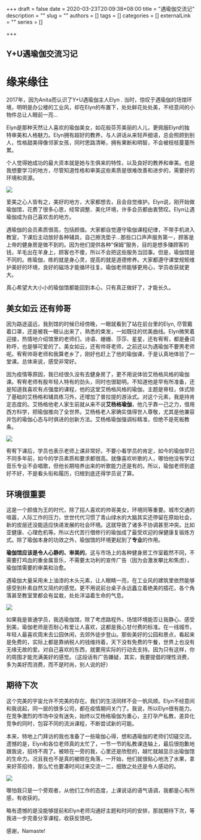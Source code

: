 +++
draft = false
date = 2020-03-23T20:09:38+08:00
title = "遇瑜伽交流记"
description = ""
slug = ""
authors = []
tags = []
categories = []
externalLink = ""
series = []

+++

## **Y+U遇瑜伽交流习记**

# **缘来缘往**

2017年，因为Anita而认识了Y+U遇瑜伽主人Elyn . 当时，惊叹于遇瑜伽的场馆环境，明明是办公楼的工业风，却在Elyn的布置下，处处鲜花处处美，不经意间的小物件总让人眼前一亮...

Elyn是那种天然让人喜欢的瑜伽美女，如花般芬芳美丽的人儿，更佩服Elyn的独特审美和人格魅力。Elyn拥有超好的教养，与人讲话从来轻声细语，总会照顾到别人，性格甜美得像邻家女孩，同时思路清晰，拥有果断和明智，不会被枝枝蔓蔓所累。

个人觉得她成功的最大资本就是她与生俱来的特性，以及良好的教养和审美。也是我想要学习的地方，尽管知道性格和审美这些素质是很难改善和进步的，需要好的环境和资源。

![](https://raw.githubusercontent.com/lshcool/pic/master/202112221455999.jpg)

爱美之心人皆有之，美好的地方，大家都想去，且会自觉维护。Elyn说，刚开始做瑜伽馆，花费了很多心思，经常调整、美化环境，许多会员都由衷赞叹。Elyn让遇瑜伽成为自己喜欢去的地方。

遇瑜伽的会员素质很高，包括颜值。大家都自觉遵守瑜伽课程纪律，不带手机进入教室，下课后主动放好各种辅具，自己擦洗垫子...那些口口声声服务第一，顾客是上帝的健身房是做不到的。因为他们提供各种“保姆”服务，目的是想多赚顾客的钱，羊毛出在羊身上，顾客也不傻，所以不会把这些服务当回事。但是，瑜伽馆是不同的。练瑜伽，练的就是身心灵，提高的就是道德修养。大家都遵守课堂规矩维护美好的环境，良好的磁场才能循环往复。瑜伽老师能够更用心，学员收获就更大。

真心希望大大小小的瑜伽馆都能回到本心，只有真正做好了，才能长久。



## **美女如云 还有帅哥**

因为路途遥远，我到馆的时候已经傍晚，一眼就看到了站在前台里的Elyn, 尽管戴着口罩，还是被我一眼认出来了，熟悉的束发，一如既往的优美曲线。Elyn微笑着迎接，热情地介绍馆里的老师们，诗语、姗姗、莎莎、星星，还有宥宥，都是叠词称呼，也是够可爱的了。美女如云，还有帅哥老师，之前还以为遇瑜伽不要男老师呢。宥宥帅哥老师和我算老乡了，刚好也赶上了他的瑜伽课，于是认真地体验了一堂课。总体来说，感受非常好。

因为疫情等原因，我已经很久没有去健身房了，更不用说体验艾杨格风格的瑜伽课。宥宥老师有股年轻人特有的劲头，同时也很聪明。不知道他是早有所准备，还是知道我喜欢有点强度的课程，他的这堂艾杨格风格的瑜伽，主题是脊柱，体式除了基础的艾杨格和辅具练习外，还增加了普拉提的游泳式。对这个元素，我是持肯定态度的。艾杨格他老人家生前就从来不说**艾杨格瑜伽**，他几乎靠一己之力，借用西方科学，把瑜伽推向了全世界。艾杨格老人家确实值得世人尊敬，尤其是他兼容并包的瑜伽心态与时俱进的创新方法。艾杨格瑜伽强调标精准，但绝不是死板教条。

![](https://raw.githubusercontent.com/lshcool/pic/master/202112221455000.jpg)

宥宥下课后，学员也表示老师上课非常好。不要小看学员的肯定，如今的瑜伽早已不同多年前，如今的学员素质和要求都很高。就像喜欢听歌的人，哪怕他没有学过音乐专业不会唱歌，但他长期培养出来的听歌能力还是有的。所以，瑜伽老师到底好不好，不是看头衔和履历，归根到底还得学员说了算。



## **环境很重要**

这是一个颜值为王的时代，除了招人喜欢的帅哥美女，环境同等重要。城市交通的喧嚣，人际工作的压力，世世代代习惯了青山绿水的大脑其实还停留在原始社会，新的皮层还没能适应快递发展的社会环境。这就导致了诸多不协调甚至冲突。比如亚健康、心理危机等。所以古代苦行僧修行的瑜伽成了最受欢迎的保健康复锻炼方式。除了瑜伽本身的功效之外，瑜伽馆的环境更起到了**专业**的作用。

**瑜伽馆应该是令人心静的、审美的**。这与市场上的各种健身房工作室截然不同，不需要打鸡血的重金属音乐，不需要太功利的宣传广告（因为会激发攀比和焦虑），瑜伽馆需要的审美和治愈。

遇瑜伽大量采用未上油漆的木头元素，让人眼睛一亮，在工业风的建筑里依然能够感受到朴素自然又简约的感觉。更不用说前台桌子永远矗立着绝美的插花，各个角落甚至教室里都会有盆栽，处处洋溢着生命的气息。

![](https://raw.githubusercontent.com/lshcool/pic/master/202112221455002.jpg)

如果我是普通学员，我选瑜伽馆，除了考虑路程外，场馆环境能否让我静心、感受到美，瑜伽老师是否耐心有爱让人喜欢，这都是我心甘付费的标准。在一线城市，年轻人最喜欢周末去公园休闲，去郊外徒步登山。那些美好的公园和景点，看起来是免费的，实际上都是靠纳税人的钱维持着，天下没有免费的午餐，世界上也没有无缘无故的爱。对自己喜欢的东西，就要用实际的行动去支持。因为只有这样，你的周围才能充满美好的感觉。（这段话有广告嫌疑，其实，我要提倡的理性消费，多为美好而消费，而不是时尚，别人说的好）

## **期待下次**

这个完美的宇宙允许不完美的存在。我们的生活同样不会一帆风顺。Elyn不经意间和我说起，同一层的很多公司，都在疫情期间关门了。我说，所以Elyn很有能力。在竞争激烈的市场中没有迷失，始终以艾杨格瑜伽为重心，主打孕产私教，差异化竞争的同时，包容不同的流派课程，不断尝试新的可能。

本来，特地上门拜访的我也准备了一些瑜伽心得，想和遇瑜伽的老师们切磋交流。遗憾的是，Elyn和各位老师真的太忙了，一节一节的私教课连轴上，最后很抱歉地跟我说，招待不周了。被晾在一旁的我，心里还是欣慰的，越忙就越显示出瑜伽馆的生命力。况且我也不是真的被晾在角落，一开始，他们就很贴心地洗了水果，拿来好茶招待，那么忙也要凑时间过来交流一二，细致之处还是令人感动的。

![](https://raw.githubusercontent.com/lshcool/pic/master/202112221455003.jpg)

哪怕我只是一个旁观者，从他们工作的态度，上课说话的语气语调，我都是心有所感，有收获的。

略有遗憾的是没能够提前和Elyn老师沟通好主题和时间的安排，那就期待下次，等我进一步完善分享课程，收获反馈吧。

感谢，Namaste!